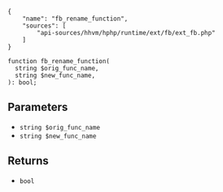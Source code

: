 ``` yamlmeta
{
    "name": "fb_rename_function",
    "sources": [
        "api-sources/hhvm/hphp/runtime/ext/fb/ext_fb.php"
    ]
}
```




``` Hack
function fb_rename_function(
  string $orig_func_name,
  string $new_func_name,
): bool;
```




## Parameters




+ ` string $orig_func_name `
+ ` string $new_func_name `




## Returns




* ` bool `
<!-- HHAPIDOC -->
